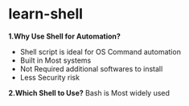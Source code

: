 # learn-shell
**1.Why Use Shell for Automation?**
* Shell script is ideal for OS Command automation
* Built in Most systems
* Not Required additional softwares to install
* Less Security risk

**2.Which Shell to Use?**
Bash is Most widely used

